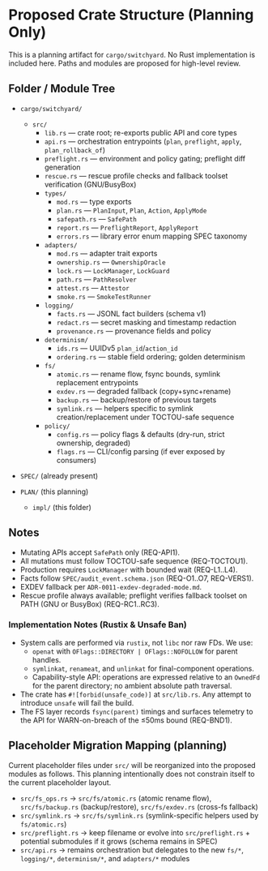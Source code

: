# Proposed Crate Structure (Planning Only)

This is a planning artifact for `cargo/switchyard`. No Rust implementation is included here. Paths and modules are proposed for high-level review.

## Folder / Module Tree

- `cargo/switchyard/`
  - `src/`
    - `lib.rs` — crate root; re-exports public API and core types
    - `api.rs` — orchestration entrypoints (`plan`, `preflight`, `apply`, `plan_rollback_of`)
    - `preflight.rs` — environment and policy gating; preflight diff generation
    - `rescue.rs` — rescue profile checks and fallback toolset verification (GNU/BusyBox)
    - `types/`
      - `mod.rs` — type exports
      - `plan.rs` — `PlanInput`, `Plan`, `Action`, `ApplyMode`
      - `safepath.rs` — `SafePath`
      - `report.rs` — `PreflightReport`, `ApplyReport`
      - `errors.rs` — library error enum mapping SPEC taxonomy
    - `adapters/`
      - `mod.rs` — adapter trait exports
      - `ownership.rs` — `OwnershipOracle`
      - `lock.rs` — `LockManager`, `LockGuard`
      - `path.rs` — `PathResolver`
      - `attest.rs` — `Attestor`
      - `smoke.rs` — `SmokeTestRunner`
    - `logging/`
      - `facts.rs` — JSONL fact builders (schema v1)
      - `redact.rs` — secret masking and timestamp redaction
      - `provenance.rs` — provenance fields and policy
    - `determinism/`
      - `ids.rs` — UUIDv5 `plan_id`/`action_id`
      - `ordering.rs` — stable field ordering; golden determinism
    - `fs/`
      - `atomic.rs` — rename flow, fsync bounds, symlink replacement entrypoints
      - `exdev.rs` — degraded fallback (copy+sync+rename)
      - `backup.rs` — backup/restore of previous targets
      - `symlink.rs` — helpers specific to symlink creation/replacement under TOCTOU-safe sequence
    - `policy/`
      - `config.rs` — policy flags & defaults (dry-run, strict ownership, degraded)
      - `flags.rs` — CLI/config parsing (if ever exposed by consumers)

- `SPEC/` (already present)
- `PLAN/` (this planning)
  - `impl/` (this folder)

## Notes

- Mutating APIs accept `SafePath` only (REQ-API1).
- All mutations must follow TOCTOU-safe sequence (REQ-TOCTOU1).
- Production requires `LockManager` with bounded wait (REQ-L1..L4).
- Facts follow `SPEC/audit_event.schema.json` (REQ-O1..O7, REQ-VERS1).
- EXDEV fallback per `ADR-0011-exdev-degraded-mode.md`.
- Rescue profile always available; preflight verifies fallback toolset on PATH (GNU or BusyBox) (REQ-RC1..RC3).

### Implementation Notes (Rustix & Unsafe Ban)

- System calls are performed via `rustix`, not `libc` nor raw FDs. We use:
  - `openat` with `OFlags::DIRECTORY | OFlags::NOFOLLOW` for parent handles.
  - `symlinkat`, `renameat`, and `unlinkat` for final-component operations.
  - Capability-style API: operations are expressed relative to an `OwnedFd` for the parent directory; no ambient absolute path traversal.
- The crate has `#![forbid(unsafe_code)]` at `src/lib.rs`. Any attempt to introduce `unsafe` will fail the build.
- The FS layer records `fsync(parent)` timings and surfaces telemetry to the API for WARN-on-breach of the ≤50ms bound (REQ-BND1).

## Placeholder Migration Mapping (planning)

Current placeholder files under `src/` will be reorganized into the proposed modules as follows. This planning intentionally does not constrain itself to the current placeholder layout.

- `src/fs_ops.rs` → `src/fs/atomic.rs` (atomic rename flow), `src/fs/backup.rs` (backup/restore), `src/fs/exdev.rs` (cross-fs fallback)
- `src/symlink.rs` → `src/fs/symlink.rs` (symlink-specific helpers used by `fs/atomic.rs`)
- `src/preflight.rs` → keep filename or evolve into `src/preflight.rs` + potential submodules if it grows (schema remains in SPEC)
- `src/api.rs` → remains orchestration but delegates to the new `fs/*`, `logging/*`, `determinism/*`, and `adapters/*` modules
